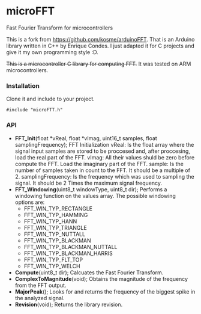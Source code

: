 microFFT
==========

Fast Fourier Transform for microcontrollers

This is a fork from https://github.com/kosme/arduinoFFT. That is an Arduino library written in C++ by Enrique Condes. I just adapted it for C projects and give it my own programming style :D.

<del>This is a microcontroller C library for computing FFT.</del> It was tested on ARM microcontrollers.

### Installation

Clone it and include to your project.

`#include "microFTT.h"`

### API

* **FFT_Init**(float *vReal, float *vImag, uint16_t samples, float samplingFrequency);
FFT Initialization
vReal: Is the float array where the signal input samples are stored to be proccesed and, after proccesing, load the real part of the FFT.
vImag: All their values shuld be zero before compute the FFT. Load the imaginary part of the FFT.
sample: Is the number of samples taken in count to the FFT. It should be a multiple of 2.
samplingFrequency: Is the frequency which was used to sampling the signal. It should be 2 Times the maximum signal frequency.
* **FFT_Windowing**(uint8_t windowType, uint8_t dir);
Performs a windowing function on the values array. The possible windowing options are:
    * FFT_WIN_TYP_RECTANGLE
    * FFT_WIN_TYP_HAMMING
    * FFT_WIN_TYP_HANN
    * FFT_WIN_TYP_TRIANGLE
    * FFT_WIN_TYP_NUTTALL
    * FFT_WIN_TYP_BLACKMAN
    * FFT_WIN_TYP_BLACKMAN_NUTTALL
    * FFT_WIN_TYP_BLACKMAN_HARRIS
    * FFT_WIN_TYP_FLT_TOP
    * FFT_WIN_TYP_WELCH
* **Compute**(uint8_t dir);
Calcuates the Fast Fourier Transform.
* **ComplexToMagnitude**(void);
Obtains the magnitude of the frequency from the FFT output.
* **MajorPeak**();
Looks for and returns the frequency of the biggest spike in the analyzed signal.
* **Revision**(void);
Returns the library revision.
